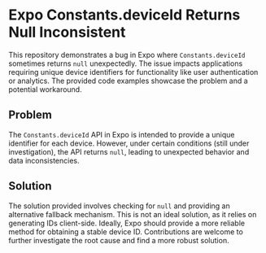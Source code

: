# Expo Constants.deviceId Returns Null Inconsistent

This repository demonstrates a bug in Expo where `Constants.deviceId` sometimes returns `null` unexpectedly.  The issue impacts applications requiring unique device identifiers for functionality like user authentication or analytics.  The provided code examples showcase the problem and a potential workaround.

## Problem

The `Constants.deviceId` API in Expo is intended to provide a unique identifier for each device. However, under certain conditions (still under investigation), the API returns `null`, leading to unexpected behavior and data inconsistencies.

## Solution

The solution provided involves checking for `null` and providing an alternative fallback mechanism.  This is not an ideal solution, as it relies on generating IDs client-side. Ideally, Expo should provide a more reliable method for obtaining a stable device ID.  Contributions are welcome to further investigate the root cause and find a more robust solution.